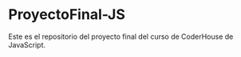 # ProyectoFinal-JS
Este es el repositorio del proyecto final del curso de CoderHouse de JavaScript.
